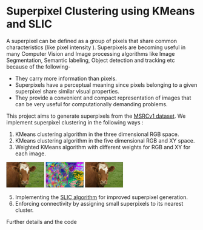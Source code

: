 
# Superpixel Clustering using KMeans and SLIC

A superpixel can be defined as a group of pixels that share common characteristics (like pixel intensity ). Superpixels are becoming useful in many Computer Vision and Image processing algorithms like Image Segmentation, Semantic labeling, Object detection and tracking etc because of the following-

-   They carry more information than pixels.
-   Superpixels have a perceptual meaning since pixels belonging to a given superpixel share similar visual properties.
-   They provide a convenient and compact representation of images that can be very useful for computationally demanding problems.

This project aims to generate superpixels from the [MSRCv1 dataset](http://download.microsoft.com/download/A/1/1/A116CD80-5B79-407E-B5CE-3D5C6ED8B0D5/msrc_objcategimagedatabase_v1.zip).
We implement superpixel clustering in the following ways : 

 1. KMeans clustering algorithm in the three dimensional RGB space.
 2. KMeans clustering algorithm in the five dimensional RGB and XY space.
 3. Weighted KMeans algorithm with different weights for RGB and XY for each image.

<p float="left">
  <img src="assets/org.png" width="100" />
  <img src="assets/rgbxy.png" width="100" /> 
  <img src="assets/rgbxy_sp.png" width="100" />
</p>

 5. Implementing the [SLIC algorithm](https://www.iro.umontreal.ca/~mignotte/IFT6150/Articles/SLIC_Superpixels.pdf) for improved superpixel generation.
 6. Enforcing connectivity by assigning small superpixels to its nearest cluster.
 
 Further details and the code 
